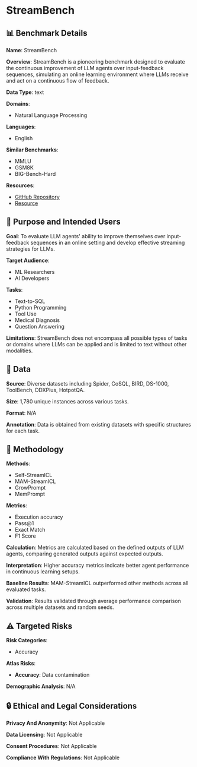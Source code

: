 # StreamBench

## 📊 Benchmark Details

**Name**: StreamBench

**Overview**: StreamBench is a pioneering benchmark designed to evaluate the continuous improvement of LLM agents over input-feedback sequences, simulating an online learning environment where LLMs receive and act on a continuous flow of feedback.

**Data Type**: text

**Domains**:
- Natural Language Processing

**Languages**:
- English

**Similar Benchmarks**:
- MMLU
- GSM8K
- BIG-Bench-Hard

**Resources**:
- [GitHub Repository](https://github.com/stream-bench/stream-bench)
- [Resource](https://stream-bench.github.io)

## 🎯 Purpose and Intended Users

**Goal**: To evaluate LLM agents' ability to improve themselves over input-feedback sequences in an online setting and develop effective streaming strategies for LLMs.

**Target Audience**:
- ML Researchers
- AI Developers

**Tasks**:
- Text-to-SQL
- Python Programming
- Tool Use
- Medical Diagnosis
- Question Answering

**Limitations**: StreamBench does not encompass all possible types of tasks or domains where LLMs can be applied and is limited to text without other modalities.

## 💾 Data

**Source**: Diverse datasets including Spider, CoSQL, BIRD, DS-1000, ToolBench, DDXPlus, HotpotQA.

**Size**: 1,780 unique instances across various tasks.

**Format**: N/A

**Annotation**: Data is obtained from existing datasets with specific structures for each task.

## 🔬 Methodology

**Methods**:
- Self-StreamICL
- MAM-StreamICL
- GrowPrompt
- MemPrompt

**Metrics**:
- Execution accuracy
- Pass@1
- Exact Match
- F1 Score

**Calculation**: Metrics are calculated based on the defined outputs of LLM agents, comparing generated outputs against expected outputs.

**Interpretation**: Higher accuracy metrics indicate better agent performance in continuous learning setups.

**Baseline Results**: MAM-StreamICL outperformed other methods across all evaluated tasks.

**Validation**: Results validated through average performance comparison across multiple datasets and random seeds.

## ⚠️ Targeted Risks

**Risk Categories**:
- Accuracy

**Atlas Risks**:
- **Accuracy**: Data contamination

**Demographic Analysis**: N/A

## 🔒 Ethical and Legal Considerations

**Privacy And Anonymity**: Not Applicable

**Data Licensing**: Not Applicable

**Consent Procedures**: Not Applicable

**Compliance With Regulations**: Not Applicable
